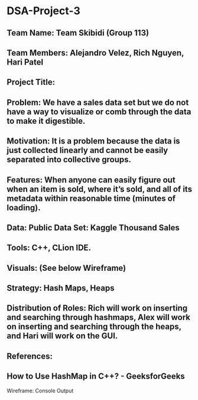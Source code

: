 # DSA-Project-3
## Team Name: Team Skibidi (Group 113)
## Team Members: Alejandro Velez, Rich Nguyen, Hari Patel
## Project Title:
## Problem: We have a sales data set but we do not have a way to visualize or comb through the data to make it digestible.
## Motivation: It is a problem because the data is just collected linearly and cannot be easily separated into collective groups.
## Features: When anyone can easily figure out when an item is sold, where it’s sold, and all of its metadata within reasonable time (minutes of loading).
## Data: Public Data Set: Kaggle Thousand Sales
## Tools: C++, CLion IDE.
## Visuals: (See below Wireframe)
## Strategy: Hash Maps, Heaps
## Distribution of Roles: Rich will work on inserting and searching through hashmaps, Alex will work on inserting and searching through the heaps, and Hari will work on the GUI.
## References:
## How to Use HashMap in C++? - GeeksforGeeks

Wireframe:
Console Output
